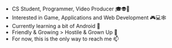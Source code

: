 - CS Student, Programmer, Video Producer 🎓👽🎥
- Interested in Game, Applications and Web Development 🎮💻🕸️
- Currently learning a bit of Android 📱
- Friendly & Growing > Hostile & Grown Up 💞️ 
- For now, this is the only way to reach me 📫

<!---
raducornea/raducornea is a ✨ special ✨ repository because its `README.md` (this file) appears on your GitHub profile.
You can click the Preview link to take a look at your changes.
--->
